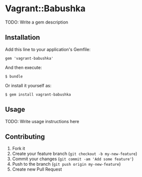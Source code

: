 # Vagrant::Babushka

TODO: Write a gem description

## Installation

Add this line to your application's Gemfile:

    gem 'vagrant-babushka'

And then execute:

    $ bundle

Or install it yourself as:

    $ gem install vagrant-babushka

## Usage

TODO: Write usage instructions here

## Contributing

1. Fork it
2. Create your feature branch (`git checkout -b my-new-feature`)
3. Commit your changes (`git commit -am 'Add some feature'`)
4. Push to the branch (`git push origin my-new-feature`)
5. Create new Pull Request
